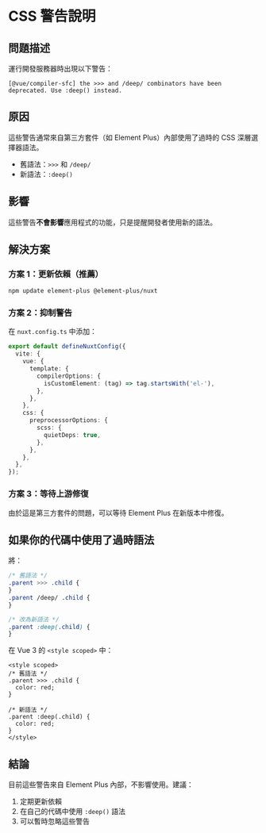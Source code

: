 # CSS 警告說明

## 問題描述

運行開發服務器時出現以下警告：

```
[@vue/compiler-sfc] the >>> and /deep/ combinators have been deprecated. Use :deep() instead.
```

## 原因

這些警告通常來自第三方套件（如 Element Plus）內部使用了過時的 CSS 深層選擇器語法。

- 舊語法：`>>>` 和 `/deep/`
- 新語法：`:deep()`

## 影響

這些警告**不會影響**應用程式的功能，只是提醒開發者使用新的語法。

## 解決方案

### 方案 1：更新依賴（推薦）

```bash
npm update element-plus @element-plus/nuxt
```

### 方案 2：抑制警告

在 `nuxt.config.ts` 中添加：

```typescript
export default defineNuxtConfig({
  vite: {
    vue: {
      template: {
        compilerOptions: {
          isCustomElement: (tag) => tag.startsWith('el-'),
        },
      },
    },
    css: {
      preprocessorOptions: {
        scss: {
          quietDeps: true,
        },
      },
    },
  },
});
```

### 方案 3：等待上游修復

由於這是第三方套件的問題，可以等待 Element Plus 在新版本中修復。

## 如果你的代碼中使用了過時語法

將：

```css
/* 舊語法 */
.parent >>> .child {
}
.parent /deep/ .child {
}

/* 改為新語法 */
.parent :deep(.child) {
}
```

在 Vue 3 的 `<style scoped>` 中：

```vue
<style scoped>
/* 舊語法 */
.parent >>> .child {
  color: red;
}

/* 新語法 */
.parent :deep(.child) {
  color: red;
}
</style>
```

## 結論

目前這些警告來自 Element Plus 內部，不影響使用。建議：

1. 定期更新依賴
2. 在自己的代碼中使用 `:deep()` 語法
3. 可以暫時忽略這些警告
